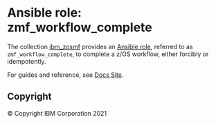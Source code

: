 # Ansible role: zmf_workflow_complete
The collection [ibm_zosmf](../../README.md) provides an [Ansible role](https://docs.ansible.com/ansible/latest/user_guide/playbooks_reuse_roles.html), referred to as `zmf_workflow_complete`, to complete a z/OS workflow, either forcibly or idempotently.

For guides and reference, see [Docs Site](https://ibm.github.io/ibm_zosmf/roles/zmf_workflow_complete.html).

## Copyright
© Copyright IBM Corporation 2021